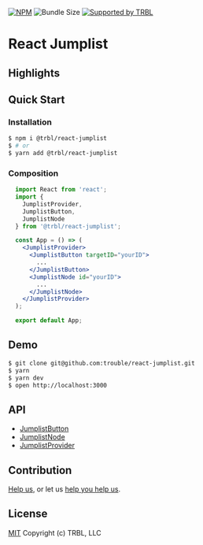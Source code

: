 [![NPM](https://img.shields.io/npm/v/@trbl/react-jumplist)](https://www.npmjs.com/@trbl/react-jumplist)
![Bundle Size](https://img.shields.io/bundlephobia/minzip/@trbl/react-jumplist?label=zipped)
[![Supported by TRBL](https://img.shields.io/badge/supported_by-TRBL-black)](https://github.com/trouble)

# React Jumplist

## Highlights

## Quick Start

### Installation

```bash
$ npm i @trbl/react-jumplist
$ # or
$ yarn add @trbl/react-jumplist
```

### Composition

```jsx
  import React from 'react';
  import {
    JumplistProvider,
    JumplistButton,
    JumplistNode
  } from '@trbl/react-jumplist';

  const App = () => (
    <JumplistProvider>
      <JumplistButton targetID="yourID">
        ...
      </JumplistButton>
      <JumplistNode id="yourID">
        ...
      </JumplistNode>
    </JumplistProvider>
  );

  export default App;
```

## Demo

```bash
$ git clone git@github.com:trouble/react-jumplist.git
$ yarn
$ yarn dev
$ open http://localhost:3000
```

## API

  - [JumplistButton](./src/JumplistButton/README.md)
  - [JumplistNode](./src/JumplistNode/README.md)
  - [JumplistProvider](./src/JumplistProvider/README.md)

## Contribution

[Help us,](https://github.com/trouble/.github/blob/master/CONTRIBUTING.md) or let us [help you help us](https://github.com/trouble/.github/blob/master/SUPPORT.md).

## License

[MIT](https://github.com/trouble/react-jumplist/blob/master/LICENSE) Copyright (c) TRBL, LLC
